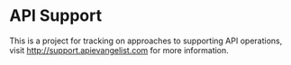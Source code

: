 API Support
==============

This is a project for tracking on approaches to supporting API operations, visit http://support.apievangelist.com for more information.

